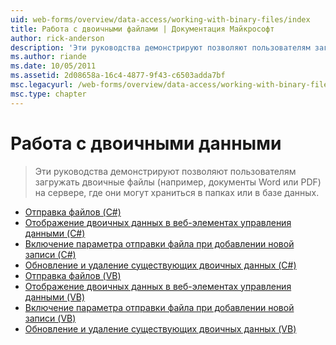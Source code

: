 ```yaml
---
uid: web-forms/overview/data-access/working-with-binary-files/index
title: Работа с двоичными файлами | Документация Майкрософт
author: rick-anderson
description: 'Эти руководства демонстрируют позволяют пользователям загружать двоичные файлы (например, документы Word или PDF) на сервере, где они могут храниться в папках или в базе данных.'
ms.author: riande
ms.date: 10/05/2011
ms.assetid: 2d08658a-16c4-4877-9f43-c6503adda7bf
msc.legacyurl: /web-forms/overview/data-access/working-with-binary-files
msc.type: chapter
---
```

<a name="working-with-binary-files"></a>Работа с двоичными данными
====================
> Эти руководства демонстрируют позволяют пользователям загружать двоичные файлы (например, документы Word или PDF) на сервере, где они могут храниться в папках или в базе данных.


- [Отправка файлов (C#)](uploading-files-cs.md)
- [Отображение двоичных данных в веб-элементах управления данными (C#)](displaying-binary-data-in-the-data-web-controls-cs.md)
- [Включение параметра отправки файла при добавлении новой записи (C#)](including-a-file-upload-option-when-adding-a-new-record-cs.md)
- [Обновление и удаление существующих двоичных данных (C#)](updating-and-deleting-existing-binary-data-cs.md)
- [Отправка файлов (VB)](uploading-files-vb.md)
- [Отображение двоичных данных в веб-элементах управления данными (VB)](displaying-binary-data-in-the-data-web-controls-vb.md)
- [Включение параметра отправки файла при добавлении новой записи (VB)](including-a-file-upload-option-when-adding-a-new-record-vb.md)
- [Обновление и удаление существующих двоичных данных (VB)](updating-and-deleting-existing-binary-data-vb.md)
